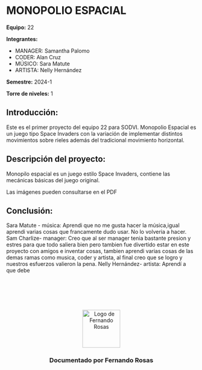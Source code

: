 # MONOPOLIO ESPACIAL

**Equipo:** 22

**Integrantes:**

* MANAGER: Samantha Palomo
* CODER: Alan Cruz 
* MÚSICO: Sara Matute
* ARTISTA: Nelly Hernández

**Semestre:** 2024-1

**Torre de niveles:** 1

## **Introducción:**

Este es el primer proyecto del equipo 22 para SODVI.
Monopolio Espacial es un juego tipo Space Invaders con la variación de implementar distintos movimientos 
sobre rieles además del tradicional movimiento horizontal.
## **Descripción del proyecto:**
Monopilo espacial es un juego estilo Space Invaders, contiene las mecánicas básicas del juego original. 

Las imágenes pueden consultarse en el PDF
## **Conclusión:** 
Sara Matute - música: Aprendi que no me gusta hacer la música,igual aprendi varias cosas que francamente dudo usar.
No lo volveria a hacer.
Sam Charlize- manager: Creo que al ser manager tenia bastante presion y estres para que todo saliera bien pero
tambien fue divertido estar en este proyecto con amigos e inventar cosas, tambien aprendi varias cosas de las demas ramas como musica, coder y artista, al final creo que se logro y nuestros esfuerzos valieron la pena.
Nelly Hernández- artista: Aprendí a que debe 
<!-- Cuando entregues tu documentación, por favor, borra todo lo que esté debajo. -->
<div align="center">
<br>
<br>
<br>
<br>
<p align="center">
  <img src="rexLogo.png" alt="Logo de Fernando Rosas" width="100"/>
</p>
<h3 align="center">Documentado por Fernando Rosas</h3>
</div>


